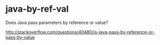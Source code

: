 # java-by-ref-val

Does Java pass parameters by reference or value?

http://stackoverflow.com/questions/40480/is-java-pass-by-reference-or-pass-by-value

